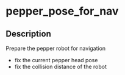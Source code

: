 # pepper_pose_for_nav
## Description
Prepare the pepper robot for navigation
* fix the current pepper head pose 
* fix the collision distance of the robot
